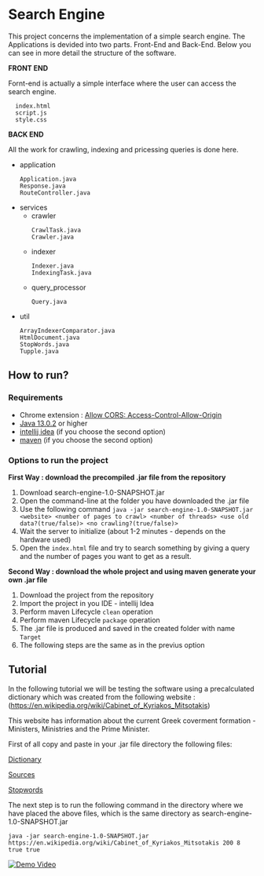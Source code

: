 # Search Engine

This project concerns the implementation of a simple search engine.
The Applications is devided into two parts. Front-End and Back-End. Below you can see in more detail the structure of the software.

**FRONT END**

Fornt-end is actually a simple interface where the user can access the search engine.
```
  index.html
  script.js
  style.css
```


**BACK END**

All the work for crawling, indexing and pricessing queries is done here.

- application
  ```
  Application.java
  Response.java
  RouteController.java
  ```
- services
  - crawler
    ```
    CrawlTask.java
    Crawler.java
    ```
  - indexer
    ```
    Indexer.java
    IndexingTask.java
    ```
  - query_processor
    ```
    Query.java
    ```
- util
  ```
  ArrayIndexerComparator.java
  HtmlDocument.java
  StopWords.java
  Tupple.java
  ```
 
 ## How to run?
 
 ### Requirements
 
 * Chrome extension : [Allow CORS: Access-Control-Allow-Origin](https://chrome.google.com/webstore/detail/allow-cors-access-control/lhobafahddgcelffkeicbaginigeejlf?hl=en)
 * [Java 13.0.2](https://www.oracle.com/technetwork/java/javase/downloads/jdk13-downloads-5672538.html) or higher
 * [intellij idea](https://www.jetbrains.com/idea/) (if you choose the second option)
 * [maven](https://maven.apache.org/) (if you choose the second option)
 
 ### Options to run the project 
 
 **First Way : download the precompiled .jar file from the repository**
 
  1. Download search-engine-1.0-SNAPSHOT.jar
  2. Open the command-line at the folder you have downloaded the .jar file
  3. Use the following command ```java -jar search-engine-1.0-SNAPSHOT.jar <website> <number of pages to crawl> <number of threads> <use old data?(true/false)> <no crawling?(true/false)> ```
  4. Wait the server to initialize (about 1-2 minutes - depends on the hardware used)
  5. Open the ```index.html``` file and try to search something by giving a query and the number of pages you want to get as a result.
  
 **Second Way : download the whole project and using maven generate your own .jar file**
 
  1. Download the project from the repository 
  2. Import the project in you IDE - intellij Idea
  3. Perform maven Lifecycle  ```clean``` operation
  4. Perform maven Lifecycle  ```package``` operation
  5. The .jar file is produced and saved in the created folder with name ```Target```
  6. The following steps are the same as in the previus option
  
## Tutorial

In the following tutorial we will be testing the software using a precalculated dictionary which was created from the following website : (https://en.wikipedia.org/wiki/Cabinet_of_Kyriakos_Mitsotakis)

This website has information about the current Greek coverment formation - Ministers, Ministries and the Prime Minister.

First of all copy and paste in your .jar file directory the following files:

[Dictionary](https://github.com/Erodotos/SearchEngine/blob/master/dictionary.txt)

[Sources](https://github.com/Erodotos/SearchEngine/blob/master/sources.txt)

[Stopwords](https://github.com/Erodotos/SearchEngine/blob/master/stopWords.txt)


The next step is to run the following command in the directory where we have placed the above files, which is the same directory as search-engine-1.0-SNAPSHOT.jar

```java -jar search-engine-1.0-SNAPSHOT.jar https://en.wikipedia.org/wiki/Cabinet_of_Kyriakos_Mitsotakis 200 8 true true```

[![Demo Video](https://imgur.com/a/isLEsEu)](https://www.youtube.com/watch?v=48hRFiGA6_w)

